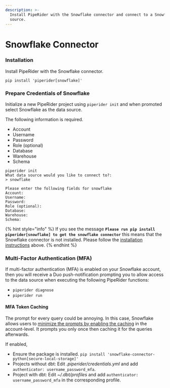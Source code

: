 ```yaml
---
description: >-
  Install PipeRider with the Snowflake connector and connect to a Snowflake data
  source.
---
```


# Snowflake Connector

### Installation

Install PipeRider with the Snowflake connector.

```
pip install 'piperider[snowflake]'
```

### Prepare Credentials of Snowflake

Initialize a new PipeRider project using `piperider init` and when promoted select Snowflake as the data source.

The following information is required.

* Account
* Username
* Password
* Role (optional)
* Database
* Warehouse
* Schema

```shell-session
piperider init
What data source would you like to connect to?:
> snowflake
```

```
Please enter the following fields for snowflake
Account:
Username:
Password:
Role (optional):
Database:
Warehouse:
Schema:
```

{% hint style="info" %}
If you see the message **`Please run pip install piperider[snowflake] to get the snowflake connector`** this means that the Snowflake connector is not installed. Please follow the [installation instructions](snowflake-connector.md#installation) above.
{% endhint %}

### Multi-Factor Authentication (MFA)

If multi-factor authentication (MFA) is enabled on your Snowflake account, then you will receive a Duo push-notification prompting you to allow access to the data source when executing the following PipeRider functions:

* `piperider diagnose`
* `piperider run`

#### MFA Token Caching

The prompt for every query could be annoying. In this case, Snowflake allows users to [minimize the prompts by enabling the caching](https://docs.snowflake.com/en/user-guide/security-mfa.html#using-mfa-token-caching-to-minimize-the-number-of-prompts-during-authentication-optional) in the account-level. It prompts you only once then caching it for the queries afterwards.

If enabled,&#x20;

* Ensure the package is installed. `pip install 'snowflake-connector-python[secure-local-storage]'`
* Projects without dbt: Edit _.piperider/credentials.yml_ and add `authenticator: username_password_mfa`.
* Project with dbt: Edit _\~/.dbt/profiles_ and add `authenticator: username_password_mfa` in the corresponding profile.
